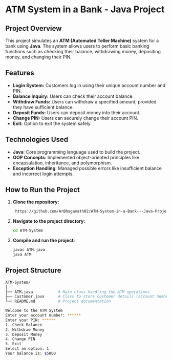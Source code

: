 # ATM System in a Bank - Java Project

## Project Overview

This project simulates an **ATM (Automated Teller Machine)** system for a bank using **Java**. The system allows users to perform basic banking functions such as checking their balance, withdrawing money, depositing money, and changing their PIN.

## Features

- **Login System:** Customers log in using their unique account number and PIN.
- **Balance Inquiry:** Users can check their account balance.
- **Withdraw Funds:** Users can withdraw a specified amount, provided they have sufficient balance.
- **Deposit Funds:** Users can deposit money into their account.
- **Change PIN:** Users can securely change their account PIN.
- **Exit:** Option to exit the system safely.

## Technologies Used

- **Java**: Core programming language used to build the project.
- **OOP Concepts**: Implemented object-oriented principles like encapsulation, inheritance, and polymorphism.
- **Exception Handling**: Managed possible errors like insufficient balance and incorrect login attempts.

## How to Run the Project

1. **Clone the repository:**

    ```bash
     https://github.com/ArBhagavath02/ATM-System-in-a-Bank---Java-Project.git
    ```

2. **Navigate to the project directory:**

    ```bash
    cd ATM-System
    ```

3. **Compile and run the project:**

    ```bash
    javac ATM.java
    java ATM
    ```

## Project Structure

```bash
ATM-System/
│
├── ATM.java           # Main class handling the ATM operations
├── Customer.java      # Class to store customer details (account number, balance, PIN)
└── README.md          # Project documentation

Welcome to the ATM System
Enter your account number: ******
Enter your PIN: ******
1. Check Balance
2. Withdraw Money
3. Deposit Money
4. Change PIN
5. Exit
Select an option: 1
Your balance is: $5000



